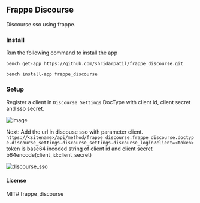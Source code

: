 ## Frappe Discourse


Discourse sso using frappe.

### Install
Run the following command to install the app

`bench get-app https://github.com/shridarpatil/frappe_discourse.git`

`bench install-app frappe_discourse`

### Setup
Register a client in `Discourse Settings` DocType with client id, client secret and sso secret.

![image](https://user-images.githubusercontent.com/11792643/88766285-60a54e80-d195-11ea-8b4e-c4956cb2f8e1.png)


Next: Add the url in discouse sso with parameter client.
`https://<sitename>/api/method/frappe_discourse.frappe_discourse.doctype.discourse_settings.discourse_settings.discourse_login?client=<token>`
token is base64 incoded string of client id and client secret b64encode(client_id:client_secret)



![discourse_sso](https://user-images.githubusercontent.com/11792643/88766210-43708000-d195-11ea-80f2-e612cf0b8d4b.gif)


#### License

MIT# frappe_discourse
